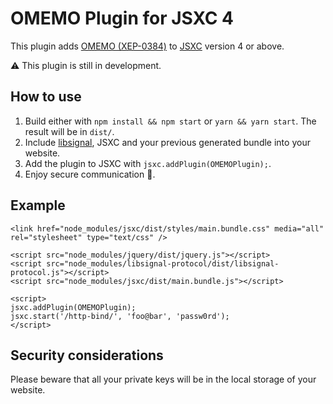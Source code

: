 # OMEMO Plugin for JSXC 4

This plugin adds [OMEMO (XEP-0384)][OMEMO] to [JSXC] version 4 or above.

:warning: This plugin is still in development.

## How to use
1. Build either with `npm install && npm start` or `yarn && yarn start`. The result will be in `dist/`.
2. Include [libsignal], JSXC and your previous generated bundle into your website.
3. Add the plugin to JSXC with `jsxc.addPlugin(OMEMOPlugin);`.
4. Enjoy secure communication :tada:.

## Example
```
<link href="node_modules/jsxc/dist/styles/main.bundle.css" media="all" rel="stylesheet" type="text/css" />

<script src="node_modules/jquery/dist/jquery.js"></script>
<script src="node_modules/libsignal-protocol/dist/libsignal-protocol.js"></script>
<script src="node_modules/jsxc/dist/main.bundle.js"></script>

<script>
jsxc.addPlugin(OMEMOPlugin);
jsxc.start('/http-bind/', 'foo@bar', 'passw0rd');
</script>
```

## Security considerations
Please beware that all your private keys will be in the local storage of your website.

[OMEMO]:https://xmpp.org/extensions/xep-0384.html
[JSXC]:https://www.jsxc.org
[libsignal]:https://github.com/signalapp/libsignal-protocol-javascript

